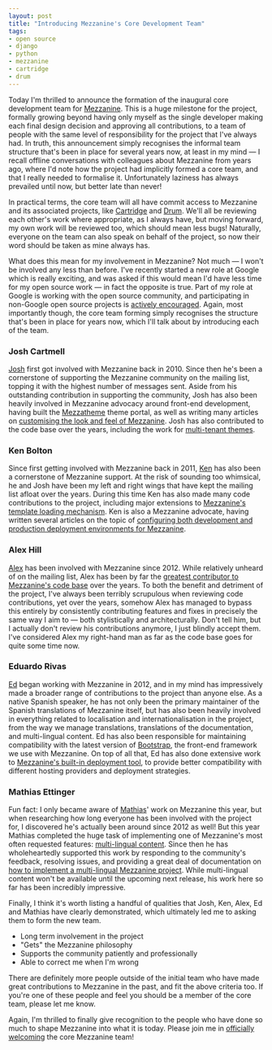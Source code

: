 ```yaml
---
layout: post
title: "Introducing Mezzanine's Core Development Team"
tags:
- open source
- django
- python
- mezzanine
- cartridge
- drum
---
```


Today I'm thrilled to announce the formation of the inaugural core development team for [Mezzanine][mezzanine]. This is a huge milestone for the project, formally growing beyond having only myself as the single developer making each final design decision and approving all contributions, to a team of people with the same level of responsibility for the project that I've always had. In truth, this announcement simply recognises the informal team structure that's been in place for several years now, at least in my mind — I recall offline conversations with colleagues about Mezzanine from years ago, where I'd note how the project had implicitly formed a core team, and that I really needed to formalise it. Unfortunately laziness has always prevailed until now, but better late than never!

In practical terms, the core team will all have commit access to Mezzanine and its associated projects, like [Cartridge][cartridge] and [Drum][drum]. We'll all be reviewing each other's work where appropriate, as I always have, but moving forward, my own work will be reviewed too, which should mean less bugs! Naturally, everyone on the team can also speak on behalf of the project, so now their word should be taken as mine always has.

What does this mean for my involvement in Mezzanine? Not much — I won't be involved any less than before. I've recently started a new role at Google which is really exciting, and was asked if this would mean I'd have less time for my open source work — in fact the opposite is true. Part of my role at Google is working with the open source community, and participating in non-Google open source projects is [actively encouraged][google-in-authors]. Again, most importantly though, the core team forming simply recognises the structure that's been in place for years now, which I'll talk about by introducing each of the team.

### Josh Cartmell

[Josh][josh] first got involved with Mezzanine back in 2010. Since then he's been a cornerstone of supporting the Mezzanine community on the mailing list, topping it with the highest number of messages sent. Aside from his outstanding contribution in supporting the community, Josh has also been heavily involved in Mezzanine advocacy around front-end development, having built the [Mezzatheme][mezzatheme] theme portal, as well as writing many articles on [customising the look and feel of Mezzanine][josh-blog]. Josh has also contributed to the code base over the years, including the work for [multi-tenant themes][site-themes].

### Ken Bolton

Since first getting involved with Mezzanine back in 2011, [Ken][ken] has also been a cornerstone of Mezzanine support. At the risk of sounding too whimsical, he and Josh have been my left and right wings that have kept the mailing list afloat over the years. During this time Ken has also made many code contributions to the project, including major extensions to [Mezzanine's template loading mechanism][template-loading-docs]. Ken is also a Mezzanine advocate, having written several articles on the topic of [configuring both development and production deployment environments for Mezzanine][ken-blog].

### Alex Hill

[Alex][alex] has been involved with Mezzanine since 2012. While relatively unheard of on the mailing list, Alex has been by far the [greatest contributor to Mezzanine's code base][commits-graphs] over the years. To both the benefit and detriment of the project, I've always been terribly scrupulous when reviewing code contributions, yet over the years, somehow Alex has managed to bypass this entirely by consistently contributing features and fixes in precisely the same way I aim to — both stylistically and architecturally. Don't tell him, but I actually don't review his contributions anymore, I just blindly accept them. I've considered Alex my right-hand man as far as the code base goes for quite some time now.

### Eduardo Rivas

[Ed][ed] began working with Mezzanine in 2012, and in my mind has impressively made a broader range of contributions to the project than anyone else. As a native Spanish speaker, he has not only been the primary maintainer of the Spanish translations of Mezzanine itself, but has also been heavily involved in everything related to localisation and internationalisation in the project, from the way we manage translations, translations of the documentation, and multi-lingual content. Ed has also been responsible for maintaining compatibility with the latest version of [Bootstrap][bootstrap], the front-end framework we use with Mezzanine. On top of all that, Ed has also done extensive work to [Mezzanine's built-in deployment tool][mezzanine-deploy-docs], to provide better compatibility with different hosting providers and deployment strategies.

### Mathias Ettinger

Fun fact: I only became aware of [Mathias][mathias]' work on Mezzanine this year, but when researching how long everyone has been involved with the project for, I discovered he's actually been around since 2012 as well! But this year Mathias completed the huge task of implementing one of Mezzanine's most often requested features: [multi-lingual content][multi-lingual-pr]. Since then he has wholeheartedly supported this work by responding to the community's feedback, resolving issues, and providing a great deal of documentation on [how to implement a multi-lingual Mezzanine project][multi-lingual-docs]. While multi-lingual content won't be available until the upcoming next release, his work here so far has been incredibly impressive.

Finally, I think it's worth listing a handful of qualities that Josh, Ken, Alex, Ed and Mathias have clearly demonstrated, which ultimately led me to asking them to form the new team.

- Long term involvement in the project
- "Gets" the Mezzanine philosophy
- Supports the community patiently and professionally
- Able to correct me when I'm wrong

There are definitely more people outside of the initial team who have made great contributions to Mezzanine in the past, and fit the above criteria too. If you're one of these people and feel you should be a member of the core team, please let me know.

Again, I'm thrilled to finally give recognition to the people who have done so much to shape Mezzanine into what it is today. Please join me in [officially welcoming][mailing-list-announcement] the core Mezzanine team!

[mezzanine]: http://mezzanine.jupo.org
[cartridge]: http://cartridge.jupo.org
[drum]: http://drum.jupo.org
[google-in-authors]: https://twitter.com/stephen_mcd/status/596117549122596864
[josh]: https://joshc.io/
[mezzatheme]: http://mezzathe.me/
[josh-blog]: http://bitofpixels.com/blog/tag/mezzanine/
[site-themes]: http://mezzanine.jupo.org/docs/multi-tenancy.html#per-site-themes
[ken]: http://bscientific.org/
[template-loading-docs]: http://mezzanine.jupo.org/docs/content-architecture.html#page-templates
[ken-blog]: http://bscientific.org/blog/category/devops/
[alex]: https://github.com/alexhill
[commits-graphs]: https://github.com/stephenmcd/mezzanine/graphs/contributors
[ed]: https://github.com/jerivas
[bootstrap]: http://getbootstrap.com/
[mezzanine-deploy-docs]: http://mezzanine.jupo.org/docs/deployment.html
[mathias]: https://github.com/Kniyl
[multi-lingual-pr]: https://github.com/stephenmcd/mezzanine/pull/1019
[multi-lingual-docs]: https://github.com/stephenmcd/mezzanine/blob/master/docs/multi-lingual-sites.rst
[mailing-list-announcement]: https://groups.google.com/forum/#!topic/mezzanine-users/Pt5fwkTBBUE
